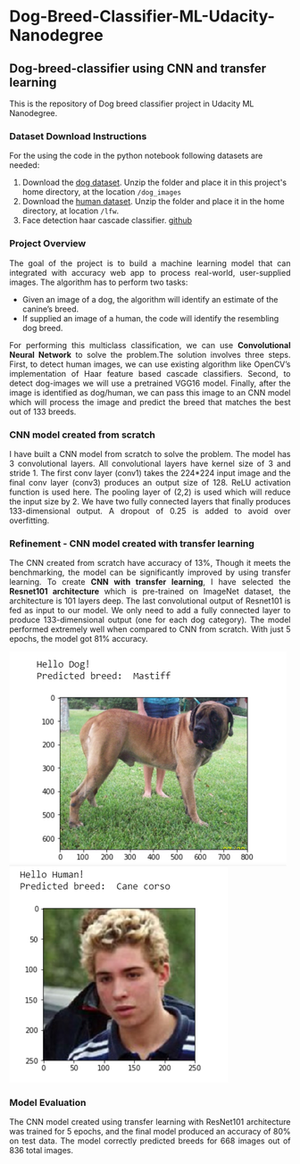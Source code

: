 # Dog-Breed-Classifier-ML-Udacity-Nanodegree

## Dog-breed-classifier using CNN and transfer learning
This is the repository of Dog breed classifier project in Udacity ML Nanodegree. 

### Dataset Download Instructions

For the using the code in the python notebook following datasets are needed:
1. Download the [dog dataset](https://s3-us-west-1.amazonaws.com/udacity-aind/dog-project/dogImages.zip).  Unzip the folder and place it in this project's home directory, at the location `/dog_images`
2. Download the [human dataset](https://s3-us-west-1.amazonaws.com/udacity-aind/dog-project/lfw.zip).  Unzip the folder and place it in the home directory, at location `/lfw`.  
3. Face detection haar cascade classifier. [github](https://github.com/opencv/opencv/tree/master/data/haarcascades)

### Project Overview
<p align="justify">
The goal of the project is to build a machine learning model that can integrated with accuracy
web app to process real-world, user-supplied images. The algorithm has to perform
two tasks:</p>
<ul>
<li>Given an image of a dog, the algorithm will identify an estimate
of the canine’s breed.</li>
<li>If supplied an image of a human, the code will identify the
resembling dog breed.</li>
</ul>
<p align="justify">For performing this multiclass classification, we can use <b>Convolutional Neural Network</b> to solve the problem.The solution involves three steps. First, to detect
human images, we can use existing algorithm like OpenCV’s implementation of
Haar feature based cascade classifiers. Second, to detect dog-images we will use a
pretrained VGG16 model. Finally, after the image is identified as dog/human, we
can pass this image to an CNN model which will process the image and predict the
breed that matches the best out of 133 breeds. </p>

### CNN model created from scratch
<p align="justify">I have built a CNN model from scratch to solve the problem. The model has 3
convolutional layers. All convolutional layers have kernel size of 3 and stride 1. The
first conv layer (conv1) takes the 224*224 input image and the final conv layer
(conv3) produces an output size of 128. ReLU activation function is used here. The
pooling layer of (2,2) is used which will reduce the input size by 2. We have two
fully connected layers that finally produces 133-dimensional output. A dropout of
0.25 is added to avoid over overfitting.</p>

### Refinement - CNN model created with transfer learning
<p align="justify">The CNN created from scratch have accuracy of 13%, Though it meets the
benchmarking, the model can be significantly improved by using transfer learning.
To create <b>CNN with transfer learning</b>, I have selected the <b>Resnet101 architecture</b>
which is pre-trained on ImageNet dataset, the architecture is 101 layers deep. The
last convolutional output of Resnet101 is fed as input to our model. We only need
to add a fully connected layer to produce 133-dimensional output (one for each
dog category). The model performed extremely well when compared to CNN from
scratch. With just 5 epochs, the model got 81% accuracy.</p>

![Sample output for dog image](./output.PNG) 
![Sample output for human image](./human_image_output.PNG) 

### Model Evaluation
<p align="justify">The CNN model created using transfer learning with
ResNet101 architecture was trained for 5 epochs, and the final model produced an
accuracy of 80% on test data. The model correctly predicted breeds for 668 images out of 836 total images.</p>




